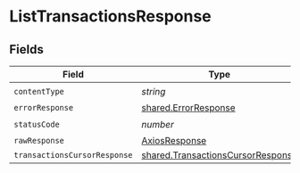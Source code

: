 # ListTransactionsResponse


## Fields

| Field                                                                                  | Type                                                                                   | Required                                                                               | Description                                                                            |
| -------------------------------------------------------------------------------------- | -------------------------------------------------------------------------------------- | -------------------------------------------------------------------------------------- | -------------------------------------------------------------------------------------- |
| `contentType`                                                                          | *string*                                                                               | :heavy_check_mark:                                                                     | N/A                                                                                    |
| `errorResponse`                                                                        | [shared.ErrorResponse](../../models/shared/errorresponse.md)                           | :heavy_minus_sign:                                                                     | Error                                                                                  |
| `statusCode`                                                                           | *number*                                                                               | :heavy_check_mark:                                                                     | N/A                                                                                    |
| `rawResponse`                                                                          | [AxiosResponse](https://axios-http.com/docs/res_schema)                                | :heavy_minus_sign:                                                                     | N/A                                                                                    |
| `transactionsCursorResponse`                                                           | [shared.TransactionsCursorResponse](../../models/shared/transactionscursorresponse.md) | :heavy_minus_sign:                                                                     | OK                                                                                     |